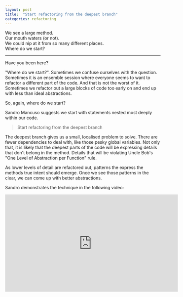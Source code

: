 ```yaml
---
layout: post
title:  "Start refactoring from the deepest branch"
categories: refactoring
---
```

We see a large method.  
Our mouth waters (or not).  
We could nip at it from so many different places.  
Where do we start?


---


Have you been here?

"Where do we start?".
Sometimes we confuse ourselves with the question.
Sometimes it is an ensemble session where everyone seems to want to refactor a different part of the code.
And that is not the worst of it. Sometimes we refactor out a large blocks of code too early on and end up with less than ideal abstractions.

So, again, where do we start?

Sandro Mancuso suggests we start with statements
nested most deeply within our code.

> Start refactoring from the deepest branch

The deepest branch gives us a small, localised problem to solve.
There are fewer dependencies to deal with, like those pesky global variables.
Not only that,
it is likely that the deepest parts of the code will be expressing
details that don't belong in the method.
Details that will be violating Uncle Bob's
"One Level of Abstraction per Function" rule.

As lower levels of detail are refactored out,
patterns the express the methods true intent should emerge.
Once we see those patterns in the clear,
we can come up with better abstractions.

Sandro demonstrates the technique in the following video:

<iframe width="560" height="315" src="https://www.youtube.com/embed/_NnElPO5BU0?start=1973" title="YouTube video player" frameborder="0" allow="accelerometer; autoplay; clipboard-write; encrypted-media; gyroscope; picture-in-picture" allowfullscreen></iframe>